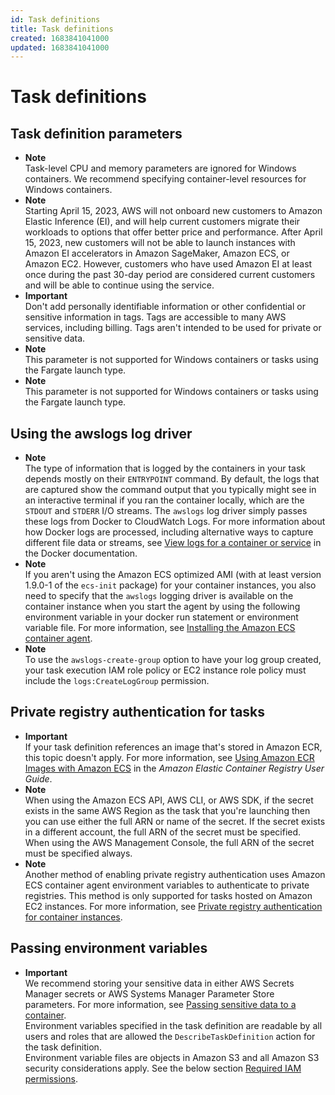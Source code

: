 ```yaml
---
id: Task definitions
title: Task definitions
created: 1683841041000
updated: 1683841041000
---
```

# Task definitions
## Task definition parameters

- **Note**  
Task\-level CPU and memory parameters are ignored for Windows containers\. We recommend specifying container\-level resources for Windows containers\.
- **Note**  
Starting April 15, 2023, AWS will not onboard new customers to Amazon Elastic Inference \(EI\), and will help current customers migrate their workloads to options that offer better price and performance\. After April 15, 2023, new customers will not be able to launch instances with Amazon EI accelerators in Amazon SageMaker, Amazon ECS, or Amazon EC2\. However, customers who have used Amazon EI at least once during the past 30\-day period are considered current customers and will be able to continue using the service\.
- **Important**  
Don't add personally identifiable information or other confidential or sensitive information in tags\. Tags are accessible to many AWS services, including billing\. Tags aren't intended to be used for private or sensitive data\.
- **Note**  
This parameter is not supported for Windows containers or tasks using the Fargate launch type\.
- **Note**  
This parameter is not supported for Windows containers or tasks using the Fargate launch type\.


## Using the awslogs log driver

- **Note**  
The type of information that is logged by the containers in your task depends mostly on their `ENTRYPOINT` command\. By default, the logs that are captured show the command output that you typically might see in an interactive terminal if you ran the container locally, which are the `STDOUT` and `STDERR` I/O streams\. The `awslogs` log driver simply passes these logs from Docker to CloudWatch Logs\. For more information about how Docker logs are processed, including alternative ways to capture different file data or streams, see [View logs for a container or service](https://docs.docker.com/config/containers/logging/) in the Docker documentation\.
- **Note**  
If you aren't using the Amazon ECS optimized AMI \(with at least version 1\.9\.0\-1 of the `ecs-init` package\) for your container instances, you also need to specify that the `awslogs` logging driver is available on the container instance when you start the agent by using the following environment variable in your docker run statement or environment variable file\. For more information, see [Installing the Amazon ECS container agent](ecs-agent-install.md)\.
- **Note**  
To use the `awslogs-create-group` option to have your log group created, your task execution IAM role policy or EC2 instance role policy must include the `logs:CreateLogGroup` permission\.


## Private registry authentication for tasks

- **Important**  
If your task definition references an image that's stored in Amazon ECR, this topic doesn't apply\. For more information, see [Using Amazon ECR Images with Amazon ECS](https://docs.aws.amazon.com/AmazonECR/latest/userguide/ECR_on_ECS.html) in the *Amazon Elastic Container Registry User Guide*\.
- **Note**  
When using the Amazon ECS API, AWS CLI, or AWS SDK, if the secret exists in the same AWS Region as the task that you're launching then you can use either the full ARN or name of the secret\. If the secret exists in a different account, the full ARN of the secret must be specified\. When using the AWS Management Console, the full ARN of the secret must be specified always\.
- **Note**  
Another method of enabling private registry authentication uses Amazon ECS container agent environment variables to authenticate to private registries\. This method is only supported for tasks hosted on Amazon EC2 instances\. For more information, see [Private registry authentication for container instances](private-auth-container-instances.md)\.


## Passing environment variables

- **Important**  
We recommend storing your sensitive data in either AWS Secrets Manager secrets or AWS Systems Manager Parameter Store parameters\. For more information, see [Passing sensitive data to a container](specifying-sensitive-data.md)\.  
Environment variables specified in the task definition are readable by all users and roles that are allowed the `DescribeTaskDefinition` action for the task definition\.  
Environment variable files are objects in Amazon S3 and all Amazon S3 security considerations apply\. See the below section [Required IAM permissions](#taskdef-envfiles-iam)\.

